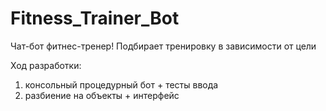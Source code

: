 # Fitness_Trainer_Bot
Чат-бот фитнес-тренер! Подбирает тренировку в зависимости от цели

Ход разработки: 
1) консольный процедурный бот + тесты ввода
2) разбиение на объекты + интерфейс
